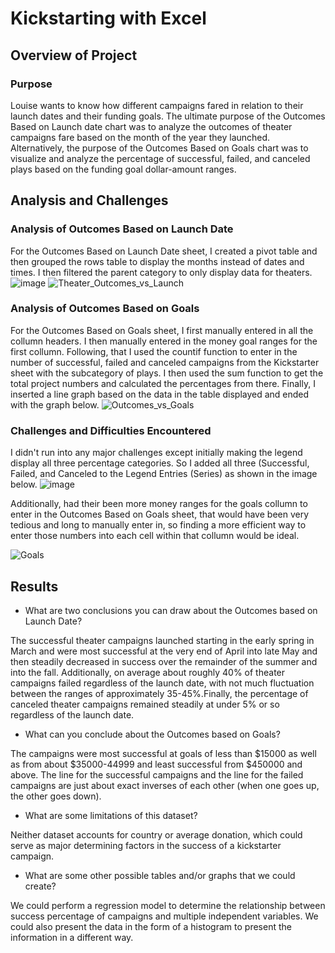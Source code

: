 # Kickstarting with Excel

## Overview of Project

### Purpose
Louise wants to know how different campaigns fared in relation to their launch dates and their funding goals. The ultimate purpose of the Outcomes Based on Launch date chart was to analyze the outcomes of theater campaigns fare based on the month of the year they launched. Alternatively, the purpose of the Outcomes Based on Goals chart was to visualize and analyze the percentage of successful, failed, and canceled plays based on the funding goal dollar-amount ranges. 
## Analysis and Challenges
### Analysis of Outcomes Based on Launch Date
For the Outcomes Based on Launch Date sheet, I created a pivot table and then grouped the rows table to display the months instead of dates and times. I then filtered the parent category to only display data for theaters.
![image](https://user-images.githubusercontent.com/70483866/92296970-f2744a00-eeff-11ea-9638-3f97433ad825.png)
![Theater_Outcomes_vs_Launch](https://user-images.githubusercontent.com/70483866/92076647-8a4b2a00-ed80-11ea-9440-04c364615fd3.png)
### Analysis of Outcomes Based on Goals
For the Outcomes Based on Goals sheet, I first manually entered in all the collumn headers. I then manually entered in the money goal ranges for the first collumn. Following, that I used the countif function to enter in the number of successful, failed and canceled campaigns from the Kickstarter sheet with the subcategory of plays. I then used the sum function to get the total project numbers and calculated the percentages from there. Finally, I inserted a line graph based on the data in the table displayed and ended with the graph below.
![Outcomes_vs_Goals](https://user-images.githubusercontent.com/70483866/92076530-52dc7d80-ed80-11ea-85db-f5c5bfca103c.png)
### Challenges and Difficulties Encountered
I didn't run into any major challenges except initially making the legend display all three percentage categories. So I added all three (Successful, Failed, and Canceled to the Legend Entries (Series) as shown in the image below.
![image](https://user-images.githubusercontent.com/70483866/92077114-66d4af00-ed81-11ea-904f-b52d7d59c210.png)

Additionally, had their been more money ranges for the goals collumn to enter in the Outcomes Based on Goals sheet, that would have been very tedious and long to manually enter in, so finding a more efficient way to enter those numbers into each cell within that collumn would be ideal.

![Goals](https://user-images.githubusercontent.com/70483866/92297002-4121e400-ef00-11ea-8169-deee740463ed.png)
## Results

- What are two conclusions you can draw about the Outcomes based on Launch Date?

The successful theater campaigns launched starting in the early spring in March and were most successful at the very end of April into late May and then steadily decreased in    success over the remainder of the summer and into the fall. 
Additionally, on average about roughly 40% of theater campaigns failed regardless of the launch date, with not much fluctuation between the ranges of approximately 35-45%.Finally, the percentage of canceled theater campaigns remained steadily at under 5% or so regardless of the launch date.

- What can you conclude about the Outcomes based on Goals?

The campaigns were most successful at goals of less than $15000 as well as from  about $35000-44999 and least successful from $450000 and above. The line for the successful campaigns and the line for the failed campaigns are just about exact inverses of each other (when one goes up, the other goes down).

- What are some limitations of this dataset?

Neither dataset accounts for country or average donation, which could serve as major determining factors in the success of a kickstarter campaign.

- What are some other possible tables and/or graphs that we could create?

We could perform a regression model to determine the relationship between success percentage of campaigns and multiple independent variables. We could also present the data in the form of a histogram to present the information in a different way.
